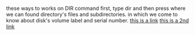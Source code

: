 these ways to works on DIR command
first, type dir and then press
where we can found directory's files and subdirectories.
in which we come to know about disk's volume label and serial number.
[this is a link](https://www.geeksforgeeks.org/cmd-dir-command/)
[this is a 2nd link](https://learn.microsoft.com/en-us/windows-server/administration/windows-commands/dir)
